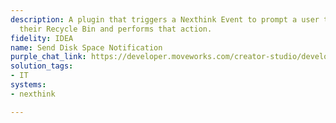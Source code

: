```yaml
---
description: A plugin that triggers a Nexthink Event to prompt a user to clean up
  their Recycle Bin and performs that action.
fidelity: IDEA
name: Send Disk Space Notification
purple_chat_link: https://developer.moveworks.com/creator-studio/developer-tools/purple-chat?conversation=%7B%22startTimestamp%22%3A%2211%3A43+AM%22%2C%22messages%22%3A%5B%7B%22role%22%3A%22assistant%22%2C%22parts%22%3A%5B%7B%22richText%22%3A%22%3Cp%3EYour+recycle+bin+is+full+and+could+use+a+cleanup.+Would+you+like+to+clear+it+now+to+free+up+some+space%3F%3C%2Fp%3E%22%7D%5D%7D%2C%7B%22role%22%3A%22user%22%2C%22parts%22%3A%5B%7B%22richText%22%3A%22Yes%2C+I%27m+ready+to+clean+it+up+now.%22%7D%5D%7D%2C%7B%22role%22%3A%22assistant%22%2C%22parts%22%3A%5B%7B%22richText%22%3A%22%3Cp%3EYour+recycle+bin+has+been+successfully+cleared.+%F0%9F%91%8D+You+now+have+more+free+space+on+your+laptop.+%3C%2Fp%3E%22%7D%5D%7D%5D%7D
solution_tags:
- IT
systems:
- nexthink

---
```

